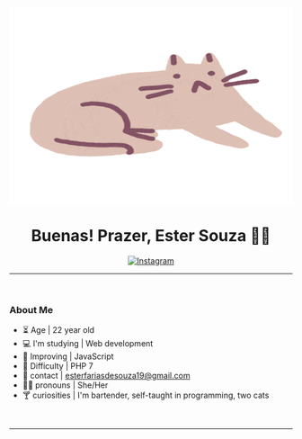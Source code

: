 
<img align="center" width="600" height="350" src="readme1.gif">



<h1  align="center"> Buenas! Prazer, Ester Souza 🐈‍🍃 </h1>




<div align="center">

[![Instagram](https://img.shields.io/badge/Instagram-E4405F?style=for-the-badge&logo=instagram&logoColor=white)](https://www.instagram.com/estersouza99/)

</div>

<hr>
<br>

### About Me
- ⏳ Age | 22 year old 
- 💻 I'm studying | Web development 
- 🌱 Improving | JavaScript 
- 🌵 Difficulty | PHP 7 
- 💌 contact | esterfariasdesouza19@gmail.com
- 🏳️‍🌈 pronouns | She/Her 
- 🍸 curiosities | I'm bartender, self-taught in programming, two cats 

<br>
<hr>
